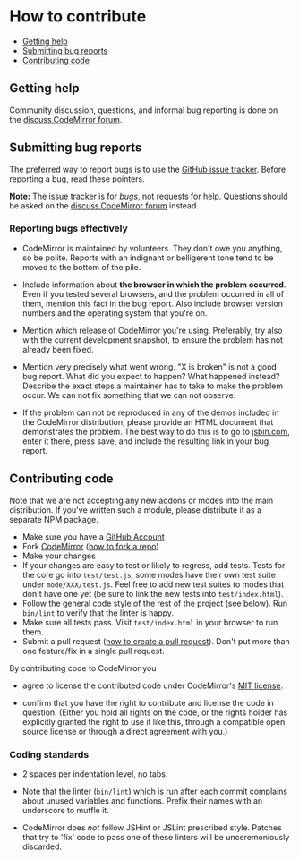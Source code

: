 # How to contribute

- [Getting help](#getting-help)
- [Submitting bug reports](#submitting-bug-reports)
- [Contributing code](#contributing-code)

## Getting help

Community discussion, questions, and informal bug reporting is done on the
[discuss.CodeMirror forum](http://discuss.codemirror.net).

## Submitting bug reports

The preferred way to report bugs is to use the
[GitHub issue tracker](http://github.com/codemirror/CodeMirror/issues). Before
reporting a bug, read these pointers.

**Note:** The issue tracker is for *bugs*, not requests for help. Questions
should be asked on the
[discuss.CodeMirror forum](http://discuss.codemirror.net) instead.

### Reporting bugs effectively

- CodeMirror is maintained by volunteers. They don't owe you anything, so be
  polite. Reports with an indignant or belligerent tone tend to be moved to the
  bottom of the pile.

- Include information about **the browser in which the problem occurred**. Even
  if you tested several browsers, and the problem occurred in all of them,
  mention this fact in the bug report. Also include browser version numbers and
  the operating system that you're on.

- Mention which release of CodeMirror you're using. Preferably, try also with
  the current development snapshot, to ensure the problem has not already been
  fixed.

- Mention very precisely what went wrong. "X is broken" is not a good bug
  report. What did you expect to happen? What happened instead? Describe the
  exact steps a maintainer has to take to make the problem occur. We can not
  fix something that we can not observe.

- If the problem can not be reproduced in any of the demos included in the
  CodeMirror distribution, please provide an HTML document that demonstrates
  the problem. The best way to do this is to go to
  [jsbin.com](http://jsbin.com/ihunin/edit), enter it there, press save, and
  include the resulting link in your bug report.

## Contributing code

Note that we are not accepting any new addons or modes into the main
distribution. If you've written such a module, please distribute it as
a separate NPM package.

- Make sure you have a [GitHub Account](https://github.com/signup/free)
- Fork [CodeMirror](https://github.com/codemirror/CodeMirror/)
  ([how to fork a repo](https://help.github.com/articles/fork-a-repo))
- Make your changes
- If your changes are easy to test or likely to regress, add tests.
  Tests for the core go into `test/test.js`, some modes have their own
  test suite under `mode/XXX/test.js`. Feel free to add new test
  suites to modes that don't have one yet (be sure to link the new
  tests into `test/index.html`).
- Follow the general code style of the rest of the project (see
  below). Run `bin/lint` to verify that the linter is happy.
- Make sure all tests pass. Visit `test/index.html` in your browser to
  run them.
- Submit a pull request
([how to create a pull request](https://help.github.com/articles/fork-a-repo)).
  Don't put more than one feature/fix in a single pull request.

By contributing code to CodeMirror you

 - agree to license the contributed code under CodeMirror's [MIT
   license](https://codemirror.net/5/LICENSE).

 - confirm that you have the right to contribute and license the code
   in question. (Either you hold all rights on the code, or the rights
   holder has explicitly granted the right to use it like this,
   through a compatible open source license or through a direct
   agreement with you.)

### Coding standards

- 2 spaces per indentation level, no tabs.

- Note that the linter (`bin/lint`) which is run after each commit
  complains about unused variables and functions. Prefix their names
  with an underscore to muffle it.

- CodeMirror does *not* follow JSHint or JSLint prescribed style.
  Patches that try to 'fix' code to pass one of these linters will be
  unceremoniously discarded.
